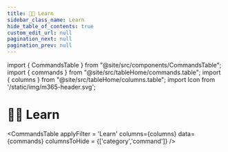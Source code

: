 ```yaml
---
title: 🧑‍🎓 Learn
sidebar_class_name: Learn
hide_table_of_contents: true
custom_edit_url: null
pagination_next: null
pagination_prev: null
---
```


import { CommandsTable } from "@site/src/components/CommandsTable";
import { commands } from "@site/src/tableHome/commands.table";
import { columns } from "@site/src/tableHome/columns.table";
import Icon from '/static/img/m365-header.svg';

# 🧑‍🎓 Learn

<CommandsTable
applyFilter = 'Learn'
columns={columns}
data={commands}
columnsToHide = {['category','command']}
/>
